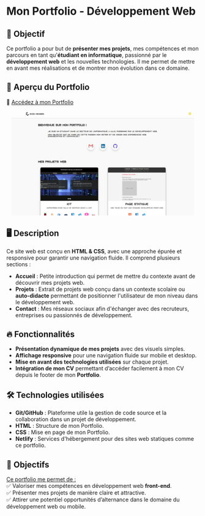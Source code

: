 # Mon Portfolio - Développement Web  

## 🎯 Objectif  

Ce portfolio a pour but de **présenter mes projets**, mes compétences et mon parcours en tant qu'**étudiant en informatique**, passionné par le **développement web** et les nouvelles technologies. Il me permet de mettre en avant mes réalisations et de montrer mon évolution dans ce domaine.  

## 🚀 Aperçu du Portfolio

🔗 <u>[Accédez à mon Portfolio](https://mensierenzo.netlify.app)</u> 

<div style="text-align: center;">  
<img src="preview.png" width="95%" alt="Aperçu du Portfolio"/>  
</div>

## 🖥️ Description  

Ce site web est conçu en **HTML & CSS**, avec une approche épurée et responsive pour garantir une navigation fluide. Il comprend plusieurs sections :  

- **Accueil** : Petite introduction qui permet de mettre du contexte avant de découvrir mes projets web.  
- **Projets** : Extrait de projets web conçu dans un contexte scolaire ou **auto-didacte** permettant de positionner l'utilisateur de mon niveau dans le développement web.
- **Contact** : Mes réseaux sociaux afin d'échanger avec des recruteurs, entreprises ou passionnés de développement.

## 🔥 Fonctionnalités  

- **Présentation dynamique de mes projets** avec des visuels simples.
- **Affichage responsive** pour une navigation fluide sur mobile et desktop.  
- **Mise en avant des technologies utilisées** sur chaque projet.
- **Intégration de mon CV** permettant d’accéder facilement à mon CV depuis le footer de mon **Portfolio**.  

## 🛠️ Technologies utilisées  

- **Git/GitHub** : Plateforme utile la gestion de code source et la collaboration dans un projet de développement.
- **HTML** : Structure de mon Portfolio.
- **CSS** : Mise en page de mon Portfolio.
- **Netlify** : Services d'hébergement pour des sites web statiques comme ce portfolio.

## 🎯 Objectifs  

<u>Ce portfolio me permet de :</u>  
✅ Valoriser mes compétences en développement web **front-end**.  
✅ Présenter mes projets de manière claire et attractive.  
✅ Attirer une potentiel opportunités d’alternance dans le domaine du développement web ou mobile.  